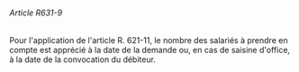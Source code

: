 ###### Article R631-9

Pour l'application de l'article R. 621-11, le nombre des salariés à prendre en compte est apprécié à la date de la demande ou, en cas de saisine d'office, à la date de la convocation du débiteur.

